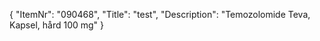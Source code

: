 {
  "ItemNr": "090468",
  "Title": "test",
  "Description": "Temozolomide Teva, Kapsel, hård 100 mg"
}